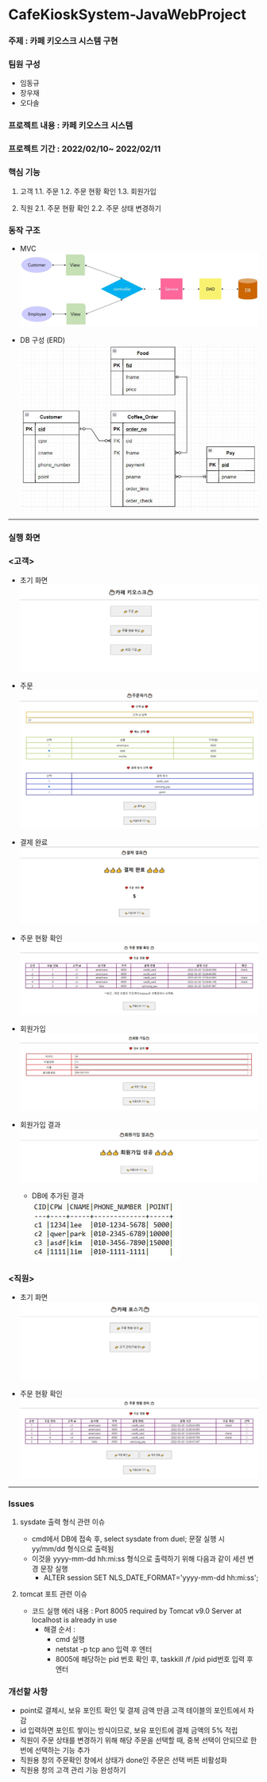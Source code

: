 # CafeKioskSystem-JavaWebProject

### 주제 : 카페 키오스크 시스템 구현

### 팀원 구성
- 임동규
- 장우재
- 오다솔

### 프로젝트 내용 : 카페 키오스크 시스템

### 프로젝트 기간 : 2022/02/10~ 2022/02/11

### 핵심 기능
1. 고객
  1.1. 주문
  1.2. 주문 현황 확인
  1.3. 회원가입

2. 직원
  2.1. 주문 현황 확인
  2.2. 주문 상태 변경하기

### 동작 구조
- MVC  
![MVC](./image/MVC.JPG)


- DB 구성 (ERD)  
![ERD](./image/ERD.JPG)

<hr>

### 실행 화면
### <고객>
- 초기 화면
![customer](./image/customer.JPG)

- 주문
![order](./image/order.JPG)

- 결제 완료
![payment](./image/payment.JPG)

- 주문 현황 확인
![customer_order_check](./image/customer_order_check.JPG)

- 회원가입
![signup](./image/signup.JPG)

- 회원가입 결과
![signup_result](./image/signup_result.JPG)

  - DB에 추가된 결과  
  ![signup_result_db](./image/signup_result_db.JPG)  
    
    
    
### <직원>
- 초기 화면
![employee](./image/employee.JPG)

- 주문 현황 확인
![employee_order_check](./image/employee_order_check.JPG)

<hr>

### Issues
1. sysdate 출력 형식 관련 이슈
    - cmd에서 DB에 접속 후, select sysdate from duel; 문잘 실행 시 yy/mm/dd 형식으로 출력됨
    - 이것을 yyyy-mm-dd hh:mi:ss 형식으로 출력하기 위해 다음과 같이 세션 변경 문장 실행
      - ALTER session SET NLS_DATE_FORMAT='yyyy-mm-dd hh:mi:ss';

2. tomcat 포트 관련 이슈
    - 코드 실행 에러 내용 : Port 8005 required by Tomcat v9.0 Server at localhost is already in use
      - 해결 순서 :
        - cmd 실행
        - netstat -p tcp ano 입력 후 엔터
        - 8005에 해당하는 pid 번호 확인 후, taskkill /f /pid pid번호 입력 후 엔터

### 개선할 사항
- point로 결제시, 보유 포인트 확인 및 결제 금액 만큼 고객 테이블의 포인트에서 차감 
- id 입력하면 포인트 쌓이는 방식이므로, 보유 포인트에 결제 금액의 5% 적립
- 직원이 주문 상태를 변경하기 위해 해당 주문을 선택할 때, 중복 선택이 안되므로 한번에 선택하는 기능 추가
- 직원용 창의 주문확인 창에서 상태가 done인 주문은 선택 버튼 비활성화
- 직원용 창의 고객 관리 기능 완성하기